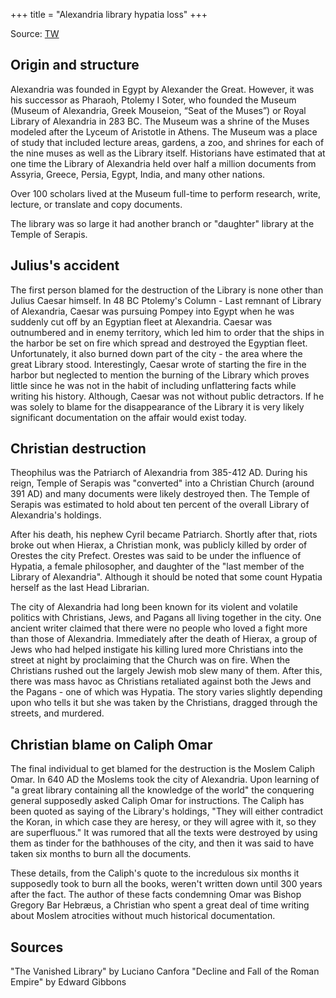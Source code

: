 +++
title = "Alexandria library hypatia loss"
+++

Source: [TW](https://x.com/archeohistories/status/1813622768065232926)

## Origin and structure
Alexandria was founded in Egypt by Alexander the Great. However, it was his successor as Pharaoh, Ptolemy I Soter, who founded the Museum (Museum of Alexandria, Greek Mouseion, “Seat of the Muses”) or Royal Library of Alexandria in 283 BC. The Museum was a shrine of the Muses modeled after the Lyceum of Aristotle in Athens. The Museum was a place of study that included lecture areas, gardens, a zoo, and shrines for each of the nine muses as well as the Library itself. Historians have estimated that at one time the Library of Alexandria held over half a million documents from Assyria, Greece, Persia, Egypt, India, and many other nations. 

Over 100 scholars lived at the Museum full-time to perform research, write, lecture, or translate and copy documents. 

The library was so large it had another branch or "daughter" library at the Temple of Serapis.

## Julius's accident
The first person blamed for the destruction of the Library is none other than Julius Caesar himself. In 48 BC Ptolemy's Column - Last remnant of Library of Alexandria, Caesar was pursuing Pompey into Egypt when he was suddenly cut off by an Egyptian fleet at Alexandria. Caesar was outnumbered and in enemy territory, which led him to order that the ships in the harbor be set on fire which spread and destroyed the Egyptian fleet. Unfortunately, it also burned down part of the city - the area where the great Library stood. Interestingly, Caesar wrote of starting the fire in the harbor but neglected to mention the burning of the Library which proves little since he was not in the habit of including unflattering facts while writing his history. Although, Caesar was not without public detractors. If he was solely to blame for the disappearance of the Library it is very likely significant documentation on the affair would exist today.

## Christian destruction
Theophilus was the Patriarch of Alexandria from 385-412 AD. During his reign, Temple of Serapis was "converted" into a Christian Church (around 391 AD) and many documents were likely destroyed then. The Temple of Serapis was estimated to hold about ten percent of the overall Library of Alexandria's holdings. 

After his death, his nephew Cyril became Patriarch. Shortly after that, riots broke out when Hierax, a Christian monk, was publicly killed by order of Orestes the city Prefect. Orestes was said to be under the influence of Hypatia, a female philosopher, and daughter of the "last member of the Library of Alexandria". Although it should be noted that some count Hypatia herself as the last Head Librarian.

The city of Alexandria had long been known for its violent and volatile politics with Christians, Jews, and Pagans all living together in the city. One ancient writer claimed that there were no people who loved a fight more than those of Alexandria. Immediately after the death of Hierax, a group of Jews who had helped instigate his killing lured more Christians into the street at night by proclaiming that the Church was on fire. When the Christians rushed out the largely Jewish mob slew many of them. After this, there was mass havoc as Christians retaliated against both the Jews and the Pagans - one of which was Hypatia. The story varies slightly depending upon who tells it but she was taken by the Christians, dragged through the streets, and murdered.

## Christian blame on Caliph Omar
The final individual to get blamed for the destruction is the Moslem Caliph Omar. In 640 AD the Moslems took the city of Alexandria. Upon learning of "a great library containing all the knowledge of the world" the conquering general supposedly asked Caliph Omar for instructions. The Caliph has been quoted as saying of the Library's holdings, "They will either contradict the Koran, in which case they are heresy, or they will agree with it, so they are superfluous."  It was rumored that all the texts were destroyed by using them as tinder for the bathhouses of the city, and then it was said to have taken six months to burn all the documents. 

These details, from the Caliph's quote to the incredulous six months it supposedly took to burn all the books, weren't written down until 300 years after the fact. The author of these facts condemning Omar was Bishop Gregory Bar Hebræus, a Christian who spent a great deal of time writing about Moslem atrocities without much historical documentation.

## Sources

"The Vanished Library" by Luciano Canfora
"Decline and Fall of the Roman Empire" by Edward Gibbons
